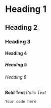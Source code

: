 # Heading 1
## Heading 2
### Heading 3
#### Heading 4
##### Heading 5
###### Heading 6

**Bold Text**
*Italic Text*
```language
Your code here
